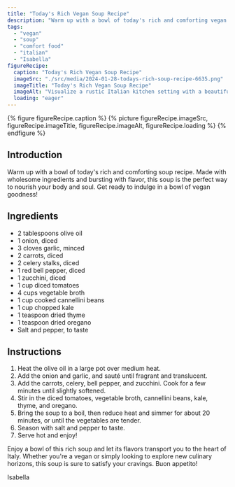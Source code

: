 ```yaml
---
title: "Today's Rich Vegan Soup Recipe"
description: "Warm up with a bowl of today's rich and comforting vegan soup recipe. Made with wholesome ingredients and bursting with flavor, this soup is the perfect way to nourish your body and soul."
tags:
  - "vegan"
  - "soup"
  - "comfort food"
  - "italian"
  - "Isabella"
figureRecipe: 
  caption: "Today's Rich Vegan Soup Recipe"
  imageSrc: "./src/media/2024-01-28-todays-rich-soup-recipe-6635.png"
  imageTitle: "Today's Rich Vegan Soup Recipe"
  imageAlt: "Visualize a rustic Italian kitchen setting with a beautifully laid dining table. The centerpiece is a piping hot bowl of vegan soup rich with a vibrant mixture of diced vegetables, cannellini beans, and kale. Warm candlelight adds a cozy atmosphere, reflecting off wooden accents in the room. The tantalizing aroma of garlic and thyme pervades the air, enhancing the appeal of the nourishing meal. Steam billows from the soup, showcasing the colorful medley of its ingredients. The overall ambiance exudes a profound sense of comfort, encouraging you to sit, cradle the warm bowl in your hands, and indulge in the heartwarming flavors of this Italian masterpiece."
  loading: "eager"
---
```


{% figure figureRecipe.caption %}
{% picture figureRecipe.imageSrc, figureRecipe.imageTitle, figureRecipe.imageAlt, figureRecipe.loading %}
{% endfigure %}

## Introduction

Warm up with a bowl of today's rich and comforting soup recipe. Made with wholesome ingredients and bursting with flavor, this soup is the perfect way to nourish your body and soul. Get ready to indulge in a bowl of vegan goodness!

## Ingredients

- 2 tablespoons olive oil
- 1 onion, diced
- 3 cloves garlic, minced
- 2 carrots, diced
- 2 celery stalks, diced
- 1 red bell pepper, diced
- 1 zucchini, diced
- 1 cup diced tomatoes
- 4 cups vegetable broth
- 1 cup cooked cannellini beans
- 1 cup chopped kale
- 1 teaspoon dried thyme
- 1 teaspoon dried oregano
- Salt and pepper, to taste

## Instructions

1. Heat the olive oil in a large pot over medium heat.
2. Add the onion and garlic, and sauté until fragrant and translucent.
3. Add the carrots, celery, bell pepper, and zucchini. Cook for a few minutes until slightly softened.
4. Stir in the diced tomatoes, vegetable broth, cannellini beans, kale, thyme, and oregano.
5. Bring the soup to a boil, then reduce heat and simmer for about 20 minutes, or until the vegetables are tender.
6. Season with salt and pepper to taste.
7. Serve hot and enjoy!

Enjoy a bowl of this rich soup and let its flavors transport you to the heart of Italy. Whether you're a vegan or simply looking to explore new culinary horizons, this soup is sure to satisfy your cravings. Buon appetito!

Isabella

